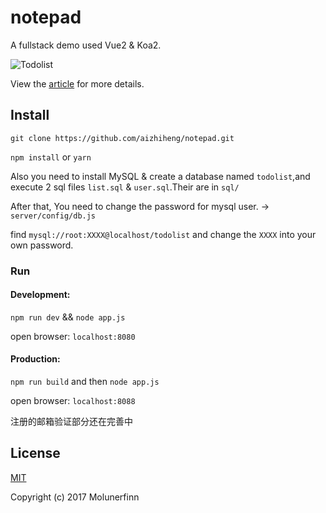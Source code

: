 # notepad

A fullstack demo used Vue2 & Koa2.

![Todolist](http://7xog0l.com1.z0.glb.clouddn.com/vue-koa-demo/todolist-5.gif 'todolist')

View the [article](https://molunerfinn.com/Vue+Koa/) for more details.

## Install

`git clone https://github.com/aizhiheng/notepad.git`

`npm install` or `yarn`

Also you need to install MySQL & create a database named `todolist`,and execute 2 sql files `list.sql` & `user.sql`.Their are in `sql/`

After that, You need to change the password for mysql user. -> `server/config/db.js`

find `mysql://root:XXXX@localhost/todolist` and change the `XXXX` into your own password.

### Run

#### Development: 

`npm run dev` && `node app.js`

open browser: `localhost:8080`

#### Production:

`npm run build` and then `node app.js`

open browser: `localhost:8088`

注册的邮箱验证部分还在完善中

## License

[MIT](http://opensource.org/licenses/MIT)

Copyright (c) 2017 Molunerfinn


